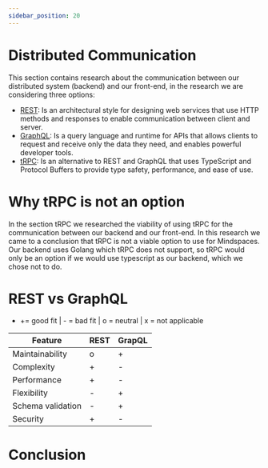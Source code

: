 ```yaml
---
sidebar_position: 20
---
```


# Distributed Communication
This section contains research about the communication between our distributed system (backend) and our front-end, in the research we are considering three options:
 - [REST](rest): Is an architectural style for designing web services that use HTTP methods and responses to enable communication between client and server.
 - [GraphQL](graphql): Is a query language and runtime for APIs that allows clients to request and receive only the data they need, and enables powerful developer tools.
 - [tRPC](trpc): Is an alternative to REST and GraphQL that uses TypeScript and Protocol Buffers to provide type safety, performance, and ease of use.

# Why tRPC is not an option
In the section tRPC we researched the viability of using tRPC for the communication between our backend and our front-end. In this research we came to a conclusion that tRPC is not a viable option to use for Mindspaces. Our backend uses Golang which tRPC does not support, so tRPC would only be an option if we would use typescript as our backend, which we chose not to do.

# REST vs GraphQL

- += good fit | - = bad fit | o = neutral | x = not applicable

| Feature          | REST       | GrapQL        |
| ---------------- | ---------- | ------------- |
| Maintainability  | o          | +             |
| Complexity       | +          | -             |
| Performance      | +          | -             |
| Flexibility      | -          | +             |
| Schema validation| -          | +             |
| Security         | +          | -             |

# Conclusion
